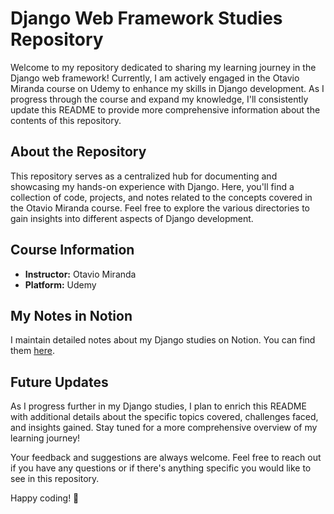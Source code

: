 # Django Web Framework Studies Repository

Welcome to my repository dedicated to sharing my learning journey in the Django web framework! Currently, I am actively engaged in the Otavio Miranda course on Udemy to enhance my skills in Django development. As I progress through the course and expand my knowledge, I'll consistently update this README to provide more comprehensive information about the contents of this repository.

## About the Repository

This repository serves as a centralized hub for documenting and showcasing my hands-on experience with Django. Here, you'll find a collection of code, projects, and notes related to the concepts covered in the Otavio Miranda course. Feel free to explore the various directories to gain insights into different aspects of Django development.

## Course Information

- **Instructor:** Otavio Miranda
- **Platform:** Udemy

## My Notes in Notion

I maintain detailed notes about my Django studies on Notion. You can find them [here](https://ossified-spade-390.notion.site/Django-Web-Framework-e-Rest-Framework-notes-14c127bcbdc6473aaffca060a2f8ee02).

## Future Updates

As I progress further in my Django studies, I plan to enrich this README with additional details about the specific topics covered, challenges faced, and insights gained. Stay tuned for a more comprehensive overview of my learning journey!

Your feedback and suggestions are always welcome. Feel free to reach out if you have any questions or if there's anything specific you would like to see in this repository.

Happy coding! 🚀 
